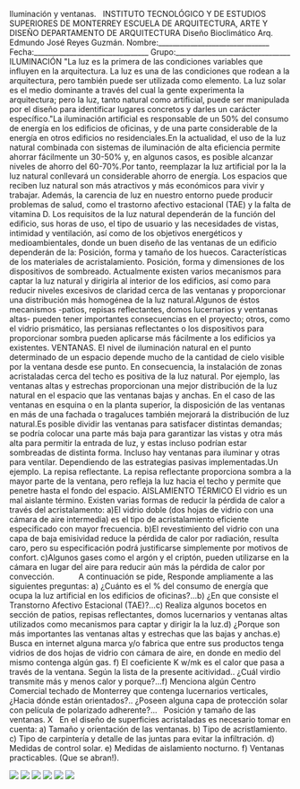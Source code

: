  Iluminación y ventanas.   INSTITUTO TECNOLÓGICO Y DE ESTUDIOS SUPERIORES DE MONTERREY ESCUELA DE ARQUITECTURA, ARTE Y DISEÑO DEPARTAMENTO DE ARQUITECTURA Diseño Bioclimático Arq. Edmundo José Reyes Guzmán. Nombre:_______________________________ Fecha:________________________________ Grupo:________________________________ ILUMINACIÓN "La luz es la primera de las condiciones variables que influyen en la arquitectura. La luz es una de las condiciones que rodean a la arquitectura, pero también puede ser utilizada como elemento. La luz solar es el medio dominante a través del cual la gente experimenta la arquitectura; pero la luz, tanto natural como artificial, puede ser manipulada por el diseño para identificar lugares concretos y darles un carácter específico."La iluminación artificial es responsable de un 50% del consumo de energía en los edificios de oficinas, y de una parte considerable de la energía en otros edificios no residenciales.En la actualidad, el uso de la luz natural combinada con sistemas de iluminación de alta eficiencia permite ahorrar fácilmente un 30-50% y, en algunos casos, es posible alcanzar niveles de ahorro del 60-70%.Por tanto, reemplazar la luz artificial por la la luz natural conllevará un considerable ahorro de energía. Los espacios que reciben luz natural son más atractivos y más económicos para vivir y trabajar. Además, la carencia de luz en nuestro entorno puede producir problemas de salud, como el trastorno afectivo estacional (TAE) y la falta de vitamina D. Los requisitos de la luz natural dependerán de la función del edificio, sus horas de uso, el tipo de usuario y las necesidades de vistas, intimidad y ventilación, así como de los objetivos energéticos y medioambientales, donde un buen diseño de las ventanas de un edificio dependerán de la: Posición, forma y tamaño de los huecos. Características de los materiales de acristalamiento. Posición, forma y dimensiones de los dispositivos de sombreado. Actualmente existen varios mecanismos para captar la luz natural y dirigirla al interior de los edificios, así como para reducir niveles excesivos de claridad cerca de las ventanas y proporcionar una distribución más homogénea de la luz natural.Algunos de éstos mecanismos -patios, repisas reflectantes, domos lucernarios y ventanas altas- pueden tener importantes consecuencias en el proyecto; otros, como el vidrio prismático, las persianas reflectantes o los dispositivos para proporcionar sombra pueden aplicarse más fácilmente a los edificios ya existentes. VENTANAS. El nivel de iluminación natural en el punto determinado de un espacio depende mucho de la cantidad de cielo visible por la ventana desde ese punto. En consecuencia, la instalación de zonas acristaladas cerca del techo es positiva de la luz natural. Por ejemplo, las ventanas altas y estrechas proporcionan una mejor distribución de la luz natural en el espacio que las ventanas bajas y anchas. En el caso de las ventanas en esquina o en la planta superior, la disposición de las ventanas en más de una fachada o tragaluces también mejorará la distribución de luz natural.Es posible dividir las ventanas para satisfacer distintas demandas; se podría colocar una parte más baja para garantizar las vistas y otra más alta para permitir la entrada de luz, y estas incluso podrían estar sombreadas de distinta forma. Incluso hay ventanas para iluminar y otras para ventilar. Dependiendo de las estrategias pasivas implementadas.Un ejemplo. La repisa reflectante. La repisa reflectante proporciona sombra a la mayor parte de la ventana, pero refleja la luz hacia el techo y permite que penetre hasta el fondo del espacio. AISLAMIENTO TÉRMICO El vidrio es un mal aislante término. Existen varias formas de reducir la pérdida de calor a través del acristalamento: a)El vidrio doble (dos hojas de vidrio con una cámara de aire intermedia) es el tipo de acristalamiento eficiente especificado con mayor frecuencia. b)El revestimiento del vidrio con una capa de baja emisividad reduce la pérdida de calor por radiación, resulta caro, pero su especificación podrá justificarse simplemente por motivos de confort. c)Algunos gases como el argón y el criptón, pueden utilizarse en la cámara en lugar del aire para reducir aún más la pérdida de calor por convección.           A continuación se pide, Responde ampliamente a las siguientes preguntas: a) ¿Cuánto es el % del consumo de energía que ocupa la luz artificial en los edificios de oficinas?...b) ¿En que consiste el Transtorno Afectivo Estacional (TAE)?...c) Realiza algunos bocetos en sección de patios, repisas reflectantes, domos lucernarios y ventanas altas utilizados como mecanismos para captar y dirigir la la luz.d) ¿Porque son más importantes las ventanas altas y estrechas que las bajas y anchas.e) Busca en internet alguna marca y/o fabrica que entre sus productos tenga vidrios de dos hojas de vidrio con cámara de aire, en donde en medio del mismo contenga algún gas. f) El coeficiente K w/mk es el calor que pasa a través de la ventana. Según la lista de la presente acitividad.. ¿Cuál virdio transmite más y menos calor y porque?...f) Menciona algún Centro Comercial techado de Monterrey que contenga lucernarios verticales, ¿Hacia dónde están orientados?.. ¿Poseen alguna capa de protección solar con película de polarizado adherente?...   Posición y tamaño de las ventanas. X   En el diseño de superficies acristaladas es necesario tomar en cuenta: a) Tamaño y orientación de las ventanas. b) Tipo de acristlamiento. c) Tipo de carpintería y detalle de las juntas para evitar la infiltración. d) Medidas de control solar. e) Medidas de aislamiento nocturno. f) Ventanas practicables. (Que se abran!). 

![](./content/4/M4.50/ilumina.7.jpg)
![](./content/4/M4.50/ilumina.02.jpg)
![](./content/4/M4.50/ilumina.vidrio.2.jpg)
![](./content/4/M4.50/ilumina.01.jpg)
![](./content/4/M4.50/sugerencias.gif)
![](./content/4/M4.50/ilumina.01.jpg)
